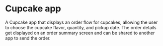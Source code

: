 Cupcake app
=================================

A Cupcake app that displays an order flow for cupcakes, 
allowing the user to choose the cupcake flavor, quantity, and pickup date.
The order details get displayed on an order summary screen 
and can be shared to another app to send the order.
